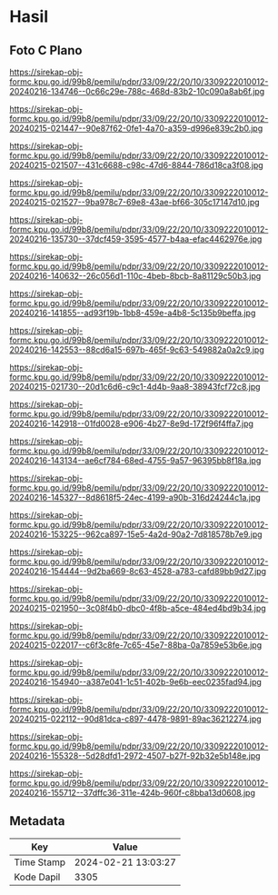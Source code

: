 # Hasil

## Foto C Plano

https://sirekap-obj-formc.kpu.go.id/99b8/pemilu/pdpr/33/09/22/20/10/3309222010012-20240216-134746--0c66c29e-788c-468d-83b2-10c090a8ab6f.jpg

https://sirekap-obj-formc.kpu.go.id/99b8/pemilu/pdpr/33/09/22/20/10/3309222010012-20240215-021447--90e87f62-0fe1-4a70-a359-d996e839c2b0.jpg

https://sirekap-obj-formc.kpu.go.id/99b8/pemilu/pdpr/33/09/22/20/10/3309222010012-20240215-021507--431c6688-c98c-47d6-8844-786d18ca3f08.jpg

https://sirekap-obj-formc.kpu.go.id/99b8/pemilu/pdpr/33/09/22/20/10/3309222010012-20240215-021527--9ba978c7-69e8-43ae-bf66-305c17147d10.jpg

https://sirekap-obj-formc.kpu.go.id/99b8/pemilu/pdpr/33/09/22/20/10/3309222010012-20240216-135730--37dcf459-3595-4577-b4aa-efac4462976e.jpg

https://sirekap-obj-formc.kpu.go.id/99b8/pemilu/pdpr/33/09/22/20/10/3309222010012-20240216-140632--26c056d1-110c-4beb-8bcb-8a81129c50b3.jpg

https://sirekap-obj-formc.kpu.go.id/99b8/pemilu/pdpr/33/09/22/20/10/3309222010012-20240216-141855--ad93f19b-1bb8-459e-a4b8-5c135b9beffa.jpg

https://sirekap-obj-formc.kpu.go.id/99b8/pemilu/pdpr/33/09/22/20/10/3309222010012-20240216-142553--88cd6a15-697b-465f-9c63-549882a0a2c9.jpg

https://sirekap-obj-formc.kpu.go.id/99b8/pemilu/pdpr/33/09/22/20/10/3309222010012-20240215-021730--20d1c6d6-c9c1-4d4b-9aa8-38943fcf72c8.jpg

https://sirekap-obj-formc.kpu.go.id/99b8/pemilu/pdpr/33/09/22/20/10/3309222010012-20240216-142918--01fd0028-e906-4b27-8e9d-172f96f4ffa7.jpg

https://sirekap-obj-formc.kpu.go.id/99b8/pemilu/pdpr/33/09/22/20/10/3309222010012-20240216-143134--ae6cf784-68ed-4755-9a57-96395bb8f18a.jpg

https://sirekap-obj-formc.kpu.go.id/99b8/pemilu/pdpr/33/09/22/20/10/3309222010012-20240216-145327--8d8618f5-24ec-4199-a90b-316d24244c1a.jpg

https://sirekap-obj-formc.kpu.go.id/99b8/pemilu/pdpr/33/09/22/20/10/3309222010012-20240216-153225--962ca897-15e5-4a2d-90a2-7d818578b7e9.jpg

https://sirekap-obj-formc.kpu.go.id/99b8/pemilu/pdpr/33/09/22/20/10/3309222010012-20240216-154444--9d2ba669-8c63-4528-a783-cafd89bb9d27.jpg

https://sirekap-obj-formc.kpu.go.id/99b8/pemilu/pdpr/33/09/22/20/10/3309222010012-20240215-021950--3c08f4b0-dbc0-4f8b-a5ce-484ed4bd9b34.jpg

https://sirekap-obj-formc.kpu.go.id/99b8/pemilu/pdpr/33/09/22/20/10/3309222010012-20240215-022017--c6f3c8fe-7c65-45e7-88ba-0a7859e53b6e.jpg

https://sirekap-obj-formc.kpu.go.id/99b8/pemilu/pdpr/33/09/22/20/10/3309222010012-20240216-154940--a387e041-1c51-402b-9e6b-eec0235fad94.jpg

https://sirekap-obj-formc.kpu.go.id/99b8/pemilu/pdpr/33/09/22/20/10/3309222010012-20240215-022112--90d81dca-c897-4478-9891-89ac36212274.jpg

https://sirekap-obj-formc.kpu.go.id/99b8/pemilu/pdpr/33/09/22/20/10/3309222010012-20240216-155328--5d28dfd1-2972-4507-b27f-92b32e5b148e.jpg

https://sirekap-obj-formc.kpu.go.id/99b8/pemilu/pdpr/33/09/22/20/10/3309222010012-20240216-155712--37dffc36-311e-424b-960f-c8bba13d0608.jpg


## Metadata

| Key        | Value               |
| ---------- | ------------------- |
| Time Stamp | 2024-02-21 13:03:27 |
| Kode Dapil | 3305                |



